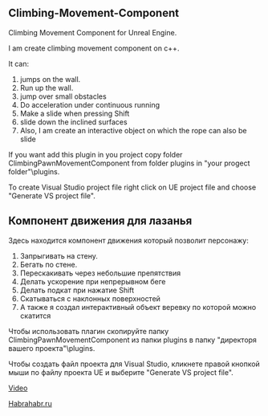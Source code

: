 ## Climbing-Movement-Component
Climbing Movement Component  for Unreal Engine.

I am create climbing movement component on c++.

It can:

1. jumps on the wall.
2. Run up the wall.
3. jump over small obstacles
4. Do acceleration under continuous running
5. Make a slide when pressing Shift
6. slide down the inclined surfaces
7. Also, I am create an interactive object on which the rope can also be slide

If you want add this plugin in you project copy folder ClimbingPawnMovementComponent from folder plugins in "your progect folder"\plugins.

To create Visual Studio project file right click on UE project file and choose "Generate VS project file".

## Компонент движения для лазанья
Здесь находится компонент движения который позволит персонажу:

1. Запрыгивать на стену.
2. Бегать по стене.
3. Перескакивать через небольшие препятствия
4. Делать ускорение при непрерывном беге
5. Делать подкат при нажатие Shift
6. Скатываться с наклонных поверхностей
7. А также я создал интерактивный объект веревку по которой  можно скатится

Чтобы использовать плагин скопируйте папку ClimbingPawnMovementComponent из папки plugins в папку "директоря вашего проекта"\plugins.

Чтобы создать файл проекта для Visual Studio, кликнете правой кнопкой мыши по файлу проекта UE и выберите "Generate VS project file".

[Video](https://www.youtube.com/watch?v=dSjZBR9v4DA&feature=youtu.be)

[Habrahabr.ru](https://habrahabr.ru/post/303394/)
